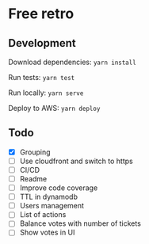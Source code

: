 # Free retro

## Development

Download dependencies: `yarn install`

Run tests: `yarn test`

Run locally: `yarn serve`

Deploy to AWS: `yarn deploy`

## Todo

- [x] Grouping
- [ ] Use cloudfront and switch to https
- [ ] CI/CD
- [ ] Readme
- [ ] Improve code coverage
- [ ] TTL in dynamodb
- [ ] Users management
- [ ] List of actions
- [ ] Balance votes with number of tickets
- [ ] Show votes in UI
